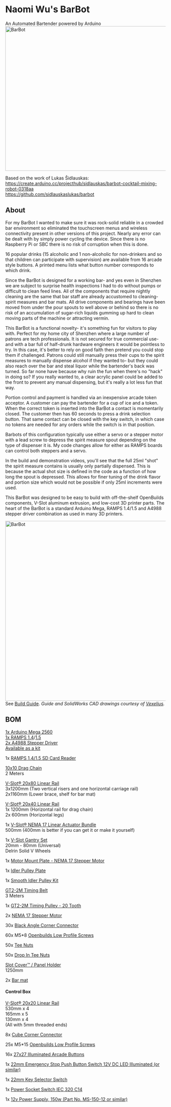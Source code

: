 # Naomi Wu's BarBot
An Automated Bartender powered by Arduino  
<img src="https://imgur.com/1c3MjcF.jpg" width="800" height="454" alt="BarBot">

Based on the work of Lukas Šidlauskas:  
https://create.arduino.cc/projecthub/sidlauskas/barbot-cocktail-mixing-robot-0318aa  
https://github.com/sidlauskaslukas/barbot

## About

For my BarBot I wanted to make sure it was rock-solid reliable in a crowded bar environment so eliminated the touchscreen menus and wireless connectivity present in other versions of this project. Nearly any error can be dealt with by simply power cycling the device. Since there is no Raspberry Pi or SBC there is no risk of corruption when this is done. 

16 popular drinks (15 alcoholic and 1 non-alcoholic for non-drinkers and so that children can participate with supervision) are available from 16 arcade style buttons. A printed menu lists what button number corresponds to which drink.

Since the BarBot is designed for a working bar- and yes even in Shenzhen we are subject to surprise health inspections I had to do without pumps or difficult to clean feed lines. All of the components that require nightly cleaning are the same that bar staff are already accustomed to cleaning- spirit measures and bar mats. All drive components and bearings have been moved from under the pour spouts to well above or behind so there is no risk of an accumulation of sugar-rich liquids gumming up hard to clean moving parts of the machine or attracting vermin.

This BarBot is a functional novelty- it's something fun for visitors to play with. Perfect for my home city of Shenzhen where a large number of patrons are tech professionals. It is not secured for true commercial use- and with a bar full of half-drunk hardware engineers it would be pointless to try. In this case, it's better to rely on good faith then pretend you could stop them if challenged. Patrons could still manually press their cups to the spirit measures to manually dispense alcohol if they wanted to- but they could also reach over the bar and steal liquor while the bartender's back was turned. So far none have because why ruin the fun when there's no "hack" in doing so? If you really wanted to, a clear acrylic panel could be added to the front to prevent any manual dispensing, but it's really a lot less fun that way.

Portion control and payment is handled via an inexpensive arcade token acceptor. A customer can pay the bartender for a cup of ice and a token. When the correct token is inserted into the BarBot a contact is momentarily closed. The customer then has 60 seconds to press a drink selection button. That same contact can be closed with the key switch, in which case no tokens are needed for any orders while the switch is in that position.

Barbots of this configuration typically use either a servo or a stepper motor with a lead screw to depress the spirit measure spout depending on the type of dispenser it is. My code changes allow for either as RAMPS boards can control both steppers and a servo.

In the build and demonstration videos, you'll see that the full 25ml "shot" the spirit measure contains is usually only partially dispensed. This is because the actual shot size is defined in the code as a function of how long the spout is depressed. This allows for finer tuning of the drink flavor and portion size which would not be possible if only 25ml increments were used.

This BarBot was designed to be easy to build with off-the-shelf OpenBuilds components, V-Slot aluminum extrusion, and low-cost 3D printer parts. The heart of the BarBot is a standard Arduino Mega, RAMPS 1.4/1.5 and A4988 stepper driver combination as used in many 3D printers.

<img src="https://i.imgur.com/Lqtft5d.jpg" width="800" height="565" alt="BarBot"><BR>
See [Build Guide](https://github.com/sexycyborg/BarBot/blob/master/BarBotDrwMk01.PDF). 
  *Guide and SolidWorks CAD drawings courtesy of [Vexelius](https://www.thingiverse.com/Vexelius/).*

## BOM
[1x Arduino Mega 2560](http://reprap.org/wiki/Arduino_Mega)  
[1x RAMPS 1.4](http://reprap.org/wiki/RAMPS_1.4)/[1.5](http://reprap.org/wiki/RAMPS_1.5)  
[2x A4988 Stepper Driver](http://reprap.org/wiki/A4988)  
[Available as a kit](https://www.gearbest.com/kits/pp_228312.html?lkid=11066669)

1x [RAMPS 1.4/1.5 SD Card Reader](http://amzn.to/2EYiyeb)

[10x10 Drag Chain](http://amzn.to/2ECHM3W)  
 2 Meters 

[V-Slot® 20x80 Linear Rail](http://openbuildspartstore.com/v-slot-20x80-linear-rail/)  
 3x1200mm (Two vertical risers and one horizontal carriage rail)  
 2x1160mm (Lower brace, shelf for bar mat)

[V-Slot® 20x40 Linear Rail](http://openbuildspartstore.com/v-slot-20x40-linear-rail/)  
1x 1200mm (Horizontal rail for drag chain)  
2x 600mm (Horizontal legs)

1x [V-Slot® NEMA 17 Linear Actuator Bundle](http://openbuildspartstore.com/v-slot-nema-17-linear-actuator-bundle-lead-screw/)  
500mm (400mm is better if you can get it or make it yourself)

1x [V-Slot Gantry Set](http://openbuildspartstore.com/v-slot-gantry-set/)  
20mm - 80mm (Universal)  
Delrin Solid V Wheels

1x [Motor Mount Plate - NEMA 17 Stepper Motor](http://openbuildspartstore.com/motor-mount-plate-nema-17-stepper-motor/)

1x [Idler Pulley Plate](http://openbuildspartstore.com/idler-pulley-plate/)

1x [Smooth Idler Pulley Kit](http://openbuildspartstore.com/smooth-idler-pulley-kit/)  

[GT2-2M Timing Belt](http://openbuildspartstore.com/gt2-2m-timing-belt/)  
3 Meters

1x [GT2-2M Timing Pulley - 20 Tooth](http://openbuildspartstore.com/gt2-2m-timing-pulley-20-tooth/)

2x [NEMA 17 Stepper Motor](http://openbuildspartstore.com/nema-17-stepper-motor/)  

30x [Black Angle Corner Connector](http://openbuildspartstore.com/black-angle-corner-connector/)

60x M5*8 [Openbuilds Low Profile Screws](http://openbuildspartstore.com/low-profile-screws-m5/)

50x [Tee Nuts](http://openbuildspartstore.com/tee-nuts-25-pack/)

50x [Drop In Tee Nuts](http://openbuildspartstore.com/drop-in-tee-nuts/)  

[Slot Cover™ / Panel Holder](http://openbuildspartstore.com/slot-cover-panel-holder/)  
1250mm

2x [Bar mat](http://amzn.to/2Eo2QvR)

#### Control Box
[V-Slot® 20x20 Linear Rail](http://openbuildspartstore.com/v-slot-20x20-linear-rail/)  
530mm x 4  
165mm x 5  
130mm x 4  
(All with 5mm threaded ends)

8x [Cube Corner Connector](http://openbuildspartstore.com/cube-corner-connector/)  

25x M5*15 [Openbuilds Low Profile Screws](http://openbuildspartstore.com/low-profile-screws-m5/)

16x [27x27 Illuminated Arcade Buttons](https://www.aliexpress.com/store/product/27-27mm-quadrate-LED-Light-Illuminated-Full-Colors-Push-Button-With-Micro-Switch-Master-Arcade-DIY/1960309_32559164401.html)

1x [22mm Emergency Stop Push Button Switch 12V DC LED Illuminated (or similar)](http://amzn.to/2Chvvgb)

1x [22mm Key Selector Switch](http://amzn.to/2ErJs0M)

1x [Power Socket Switch IEC 320 C14](http://amzn.to/2HcuYjs)

1x [12v Power Supply, 150w (Part No. MS-150-12 or similar)](https://www.aliexpress.com/item/MS-150-12-mini-size-12-5a-led-psu-150w-12v-power-supply/32663431069.html)

